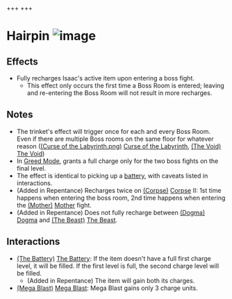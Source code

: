 +++
+++

 # Hairpin ![image](/image/Hairpin.png) 

Effects
---------


* Fully recharges Isaac's active item upon entering a boss fight.
	+ This effect only occurs the first time a Boss Room is entered; leaving and re-entering the Boss Room will not result in more recharges.


Notes
-------


* The trinket's effect will trigger once for each and every Boss Room. Even if there are multiple Boss rooms on the same floor for whatever reason ([(Curse of the Labyrinth.png)](https://static.wikia.nocookie.net/bindingofisaacre_gamepedia/images/7/77/Curse_of_the_Labyrinth.png/revision/latest?cb=20211023085047) [Curse of the Labyrinth](/wiki/Curses "Curses"), [(The Void)](/wiki/The_Void "The Void") [The Void](/wiki/The_Void "The Void"))
* In [Greed Mode](/wiki/Greed_Mode "Greed Mode"), grants a full charge only for the two boss fights on the final level.
* The effect is identical to picking up a [battery](/wiki/Battery "Battery"), with caveats listed in interactions.
* (Added in Repentance) Recharges twice on [(Corpse)](/wiki/Corpse "Corpse") [Corpse](/wiki/Corpse "Corpse") II: 1st time happens when entering the boss room, 2nd time happens when entering the [(Mother)](/wiki/Mother "Mother") [Mother](/wiki/Mother "Mother") fight.
* (Added in Repentance) Does not fully recharge between [(Dogma)](/wiki/Dogma "Dogma") [Dogma](/wiki/Dogma "Dogma") and [(The Beast)](/wiki/The_Beast "The Beast") [The Beast](/wiki/The_Beast "The Beast").


Interactions
--------------


* [(The Battery)](/wiki/The_Battery "The Battery") [The Battery](/wiki/The_Battery "The Battery"): If the item doesn't have a full first charge level, it will be filled. If the first level is full, the second charge level will be filled.
	+ (Added in Repentance) The item will gain both its charges.
* [(Mega Blast)](/wiki/Mega_Blast "Mega Blast") [Mega Blast](/wiki/Mega_Blast "Mega Blast"): Mega Blast gains only 3 charge units.


